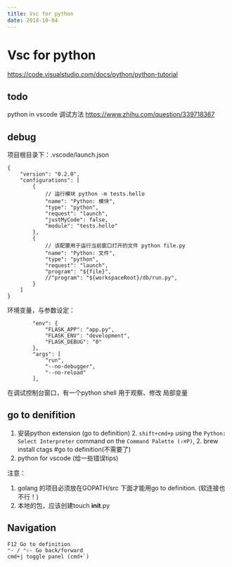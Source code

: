 ```yaml
---
title: Vsc for python
date: 2018-10-04
---
```

# Vsc for python
https://code.visualstudio.com/docs/python/python-tutorial

## todo
python in vscode 调试方法
https://www.zhihu.com/question/339718367

## debug
项目根目录下：.vscode/launch.json

    {
        "version": "0.2.0",
        "configurations": [
            {
                // 运行模块 python -m tests.hello
                "name": "Python: 模块",
                "type": "python",
                "request": "launch",
                "justMyCode": false,
                "module": "tests.hello"
            },
            {
                // 该配置用于运行当前窗口打开的文件 python file.py
                "name": "Python: 文件",
                "type": "python",
                "request": "launch",
                "program": "${file}",
                //"program": "${workspaceRoot}/db/run.py",
            }
        ]
    }

环境变量，与参数设定：

            "env": {
                "FLASK_APP": "app.py",
                "FLASK_ENV": "development",
                "FLASK_DEBUG": "0"
            },
            "args": [
                "run",
                "--no-debugger",
                "--no-reload"
            ],

在调试控制台窗口，有一个python shell 用于观察、修改 局部变量


## go to denifition
1. 安装python extension (go to definition)
    2. `shift+cmd+p` using the `Python: Select Interpreter` command on the `Command Palette (⇧⌘P)`, 
    2. brew install ctags #go to definition(不需要了)
2. python for vscode (给一些错误tips)

注意：
1. golang 的项目必须放在GOPATH/src 下面才能用go to definition. (软连接也不行！)
2. 本地的包，应该创建touch __init__.py

## Navigation
    F12 Go to definition
    ⌃- / ⌃⇧- Go back/forward
    cmd+j toggle panel (cmd+`)
